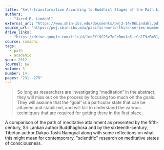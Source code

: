 ```yaml
---
title: "Self-transformation According to Buddhist Stages of the Path Literature"
authors:
  - "Jared R. Lindahl"
external_url: "https://www.shin-ibs.edu/documents/pwj3-14/06Lindahl.pdf"
source_url: "https://pwj.shin-ibs.edu/pacific-world-third-series-number-14-fall-2012"
drive_links:
  - "https://drive.google.com/file/d/1eqEYi9G23v7eCeDmu1g6_rCn1T9zEmR1/view?usp=drivesdk"
course: samadhi
tags:
  - path
  - academic
year: 2012
journal: pw
volume: 3
number: 14
pages: "231--275"
---
```


> So long as researchers are investigating “meditation” in the abstract, they will miss out on the process by focusing too much on the goals.
They will assume that the “goal” is a particular state that can be attained and stabilized, and will fail to understand the various techniques that are required for getting there in the first place.

A comparison of the path of meditative attainment as presented by the fifth-century, Sri Lankan author Buddhaghosa and by the sixteenth-century, Tibetan author Dakpo Tashi Namgyal along with some reflections on what this might mean for contemporary, "scientific" research on meditative states of consciousness.
